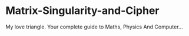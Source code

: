 # Matrix-Singularity-and-Cipher
My love triangle. Your complete guide to Maths, Physics And Computer...
